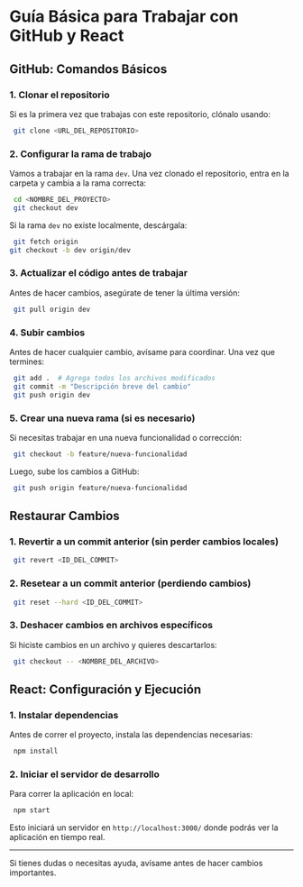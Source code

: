 # Guía Básica para Trabajar con GitHub y React

## GitHub: Comandos Básicos

### 1. Clonar el repositorio
Si es la primera vez que trabajas con este repositorio, clónalo usando:
```bash
 git clone <URL_DEL_REPOSITORIO>
```

### 2. Configurar la rama de trabajo
Vamos a trabajar en la rama `dev`. Una vez clonado el repositorio, entra en la carpeta y cambia a la rama correcta:
```bash
 cd <NOMBRE_DEL_PROYECTO>
 git checkout dev
```
Si la rama `dev` no existe localmente, descárgala:
```bash
 git fetch origin
git checkout -b dev origin/dev
```

### 3. Actualizar el código antes de trabajar
Antes de hacer cambios, asegúrate de tener la última versión:
```bash
 git pull origin dev
```

### 4. Subir cambios
Antes de hacer cualquier cambio, avísame para coordinar. Una vez que termines:
```bash
 git add .  # Agrega todos los archivos modificados
 git commit -m "Descripción breve del cambio"
 git push origin dev
```

### 5. Crear una nueva rama (si es necesario)
Si necesitas trabajar en una nueva funcionalidad o corrección:
```bash
 git checkout -b feature/nueva-funcionalidad
```
Luego, sube los cambios a GitHub:
```bash
 git push origin feature/nueva-funcionalidad
```

## Restaurar Cambios

### 1. Revertir a un commit anterior (sin perder cambios locales)
```bash
 git revert <ID_DEL_COMMIT>
```

### 2. Resetear a un commit anterior (perdiendo cambios)
```bash
 git reset --hard <ID_DEL_COMMIT>
```

### 3. Deshacer cambios en archivos específicos
Si hiciste cambios en un archivo y quieres descartarlos:
```bash
 git checkout -- <NOMBRE_DEL_ARCHIVO>
```

## React: Configuración y Ejecución

### 1. Instalar dependencias
Antes de correr el proyecto, instala las dependencias necesarias:
```bash
 npm install
```

### 2. Iniciar el servidor de desarrollo
Para correr la aplicación en local:
```bash
 npm start
```
Esto iniciará un servidor en `http://localhost:3000/` donde podrás ver la aplicación en tiempo real.

---
Si tienes dudas o necesitas ayuda, avísame antes de hacer cambios importantes.

